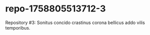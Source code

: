 # repo-1758805513712-3
Repository #3: Sonitus concido crastinus corona bellicus addo vilis temporibus.
